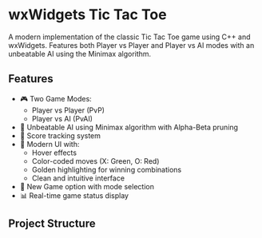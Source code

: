 # wxWidgets Tic Tac Toe

A modern implementation of the classic Tic Tac Toe game using C++ and wxWidgets. Features both Player vs Player and Player vs AI modes with an unbeatable AI using the Minimax algorithm.

## Features

- 🎮 Two Game Modes:
  - Player vs Player (PvP)
  - Player vs AI (PvAI)
- 🤖 Unbeatable AI using Minimax algorithm with Alpha-Beta pruning
- 🎯 Score tracking system
- 🎨 Modern UI with:
  - Hover effects
  - Color-coded moves (X: Green, O: Red)
  - Golden highlighting for winning combinations
  - Clean and intuitive interface
- 🔄 New Game option with mode selection
- 📊 Real-time game status display

## Project Structure
